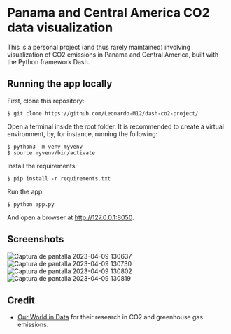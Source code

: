 # Panama and Central America CO2 data visualization
This is a personal project (and thus rarely maintained) involving visualization of CO2 emissions in Panama and Central America, built with the Python framework Dash.

## Running the app locally
First, clone this repository:

```
$ git clone https://github.com/Leonardo-M12/dash-co2-project/
```

Open a terminal inside the root folder. It is recommended to create a virtual environment, by, for instance, running the following:
```
$ python3 -m venv myvenv
$ source myvenv/bin/activate
```

Install the requirements:
```
$ pip install -r requirements.txt
```

Run the app:
```
$ python app.py
```

And open a browser at http://127.0.0.1:8050.

## Screenshots
![Captura de pantalla 2023-04-09 130637](https://user-images.githubusercontent.com/80714639/230789398-d13dab41-d688-49f9-9de7-f38e9f5fc63b.png)
![Captura de pantalla 2023-04-09 130730](https://user-images.githubusercontent.com/80714639/230789410-d72bc35b-1539-4a40-a348-8f4819ee066a.png)
![Captura de pantalla 2023-04-09 130802](https://user-images.githubusercontent.com/80714639/230789415-8351922c-85d0-40f4-a29f-c2c34c10b2b1.png)
![Captura de pantalla 2023-04-09 130819](https://user-images.githubusercontent.com/80714639/230789418-ae491719-8802-490d-9dd7-8e3cad18f613.png)

## Credit
* [Our World in Data](https://ourworldindata.org) for their research in CO2 and greenhouse gas emissions.

